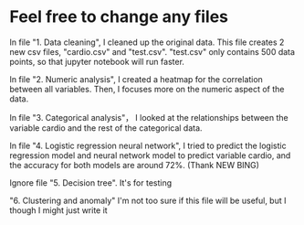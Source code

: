 # Feel free to change any files
In file "1. Data cleaning", I cleaned up the original data. This file creates 2 new csv files, "cardio.csv" and "test.csv". "test.csv" only contains 500 data points, so that jupyter notebook will run faster. 

In file "2. Numeric analysis", I created a heatmap for the correlation between all variables. Then, I focuses more on the numeric aspect of the data.

In file "3. Categorical analysis"， I looked at the relationships between the variable cardio and the rest of the categorical data. 

In file "4. Logistic regression neural network", I tried to predict the logistic regression model and neural network model to predict variable cardio, and the accuracy for both models are around 72%. (Thank NEW BING)

Ignore file "5. Decision tree". It's for testing

"6. Clustering and anomaly" I'm not too sure if this file will be useful, but I though I might just write it
